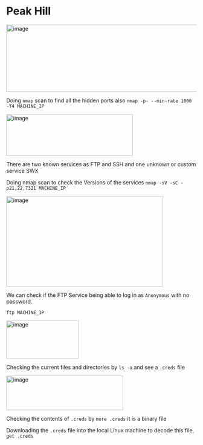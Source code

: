 # Peak Hill

<img width="953" height="178" alt="image" src="https://github.com/user-attachments/assets/f149f6dd-0177-4d95-a78d-6cda02f9cdeb" />

Doing `nmap` scan to find all the hidden ports also `nmap -p- --min-rate 1000 -T4 MACHINE_IP`

<img width="335" height="110" alt="image" src="https://github.com/user-attachments/assets/2987175b-b6eb-4fbc-ab0f-85226e5520ca" />

There are two known services as FTP and SSH and one unknown or custom service SWX

Doing nmap scan to check the Versions of the services `nmap -sV -sC -p21,22,7321 MACHINE_IP`

<img width="415" height="239" alt="image" src="https://github.com/user-attachments/assets/9837702c-c26c-45ff-9578-5340a389f80a" />

We can check if the FTP Service being able to log in as `Anonymous` with no password. 

`ftp MACHINE_IP`

<img width="191" height="101" alt="image" src="https://github.com/user-attachments/assets/d5fc2472-b520-4215-8ed9-d1e7023fa92d" />

Checking the current files and directories by `ls -a` and see a `.creds` file

<img width="309" height="91" alt="image" src="https://github.com/user-attachments/assets/0714798d-dc2e-4d75-87e4-e9f695aada51" />

Checking the contents of `.creds` by `more .creds` it is a binary file

Downloading the `.creds` file into the local Linux machine to decode this file, `get .creds`






